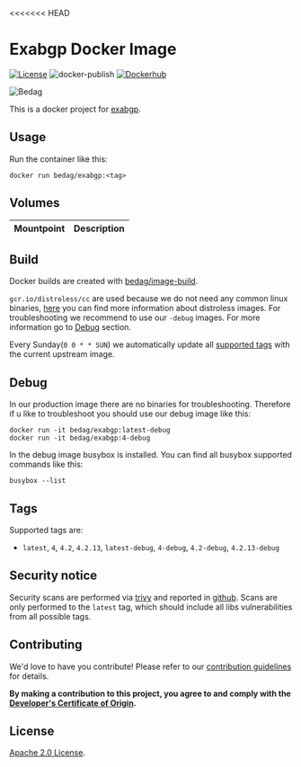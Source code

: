 <<<<<<< HEAD
<!-- - Copyright © 2021 Bedag Informatik AG Licensed under the Apache License, Version 2.0 (the "License"); you may not use this file except in compliance with the License. You may obtain a copy of the License at http://www.apache.org/licenses/LICENSE-2.0 Unless required by applicable law or agreed to in writing, software distributed under the License is distributed on an "AS IS" BASIS, WITHOUT WARRANTIES OR CONDITIONS OF ANY KIND, either express or implied. See the License for the specific language governing permissions and limitations under the License. -->

 # Exabgp Docker Image

[![License](https://img.shields.io/badge/License-Apache%202.0-blue.svg)](https://opensource.org/licenses/Apache-2.0) ![docker-publish](https://github.com/bedag/docker-exabgp/workflows/docker-publish/badge.svg) [![Dockerhub](https://img.shields.io/docker/pulls/bedag/exabgp?style=plastic)](https://hub.docker.com/r/bedag/exabgp)

![Bedag](https://www.bedag.ch/wGlobal/wGlobal/layout/images/logo.svg)

This is a docker project for [exabgp](https://github.com/Exa-Networks/exabgp).

## Usage

Run the container like this:

```
docker run bedag/exabgp:<tag>
```

## Volumes

Mountpoint                            | Description
------------------------------------- | ----------------------------------

## Build

Docker builds are created with [bedag/image-build](https://github.com/bedag/image-build).

`gcr.io/distroless/cc` are used because we do not need any common linux binaries, [here](https://github.com/GoogleContainerTools/distroless) you can find more information about distroless images. For troubleshooting we recommend to use our `-debug` images. For more information go to [Debug](#Debug) section.

Every Sunday(`0 0 * * SUN`) we automatically update all [supported tags](#Tags) with the current upstream image.

## Debug

In our production image there are no binaries for troubleshooting. Therefore if u like to troubleshoot you should use our debug image like this:

```
docker run -it bedag/exabgp:latest-debug
docker run -it bedag/exabgp:4-debug
```

In the debug image busybox is installed. You can find all busybox supported commands like this:

```
busybox --list
```

## Tags

Supported tags are:

- `latest`, `4`, `4.2`, `4.2.13`, `latest-debug`, `4-debug`, `4.2-debug`, `4.2.13-debug`

## Security notice

Security scans are performed via [trivy](https://github.com/aquasecurity/trivy) and reported in [github](./security). Scans are only performed to the `latest` tag, which should include all libs vulnerabilities from all possible tags.

## Contributing

We'd love to have you contribute! Please refer to our [contribution guidelines](CONTRIBUTING.md) for details.

**By making a contribution to this project, you agree to and comply with the [Developer's Certificate of Origin](./DCO).**

## License

[Apache 2.0 License](./LICENSE).
